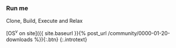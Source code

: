 ### Run me

Clone, Build, Execute and Relax

[OS<sup>v</sup> on site]({{ site.baseurl }}{% post_url /community/0000-01-20-downloads %}){:.btn}
{:.introtext}